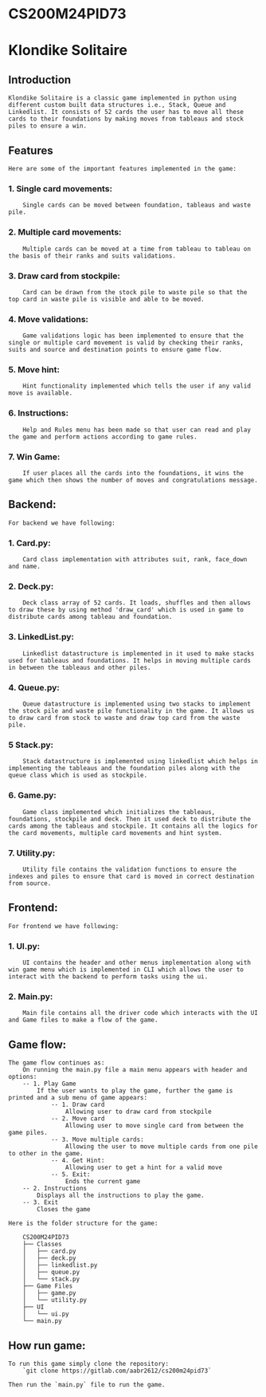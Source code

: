 # CS200M24PID73

# Klondike Solitaire

<!-- Introduction -->

## Introduction

    Klondike Solitaire is a classic game implemented in python using different custom built data structures i.e., Stack, Queue and Linkedlist. It consists of 52 cards the user has to move all these cards to their foundations by making moves from tableaus and stock piles to ensure a win.

<!-- Key Features -->

## Features

    Here are some of the important features implemented in the game:

### 1. Single card movements:

        Single cards can be moved between foundation, tableaus and waste pile.

### 2. Multiple card movements:

        Multiple cards can be moved at a time from tableau to tableau on the basis of their ranks and suits validations.

### 3. Draw card from stockpile:

        Card can be drawn from the stock pile to waste pile so that the top card in waste pile is visible and able to be moved.

### 4. Move validations:

        Game validations logic has been implemented to ensure that the single or multiple card movement is valid by checking their ranks, suits and source and destination points to ensure game flow.

### 5. Move hint:

        Hint functionality implemented which tells the user if any valid move is available.

### 6. Instructions:

        Help and Rules menu has been made so that user can read and play the game and perform actions according to game rules.

### 7. Win Game:

        If user places all the cards into the foundations, it wins the game which then shows the number of moves and congratulations message.

<!-- Backend Files -->

## Backend:

    For backend we have following:

### 1. Card.py:

        Card class implementation with attributes suit, rank, face_down and name.

### 2. Deck.py:

        Deck class array of 52 cards. It loads, shuffles and then allows to draw these by using method 'draw_card' which is used in game to distribute cards among tableau and foundation.

### 3. LinkedList.py:

        Linkedlist datastructure is implemented in it used to make stacks used for tableaus and foundations. It helps in moving multiple cards in between the tableaus and other piles.

### 4. Queue.py:

        Queue datastructure is implemented using two stacks to implement the stock pile and waste pile functionality in the game. It allows us to draw card from stock to waste and draw top card from the waste pile.

### 5 Stack.py:

        Stack datastructure is implemented using linkedlist which helps in implementing the tableaus and the foundation piles along with the queue class which is used as stockpile.

### 6. Game.py:

        Game class implemented which initializes the tableaus, foundations, stockpile and deck. Then it used deck to distribute the cards among the tableaus and stockpile. It contains all the logics for the card movements, multiple card movements and hint system.

### 7. Utility.py:

        Utility file contains the validation functions to ensure the indexes and piles to ensure that card is moved in correct destination from source.

<!-- Frontend Files -->

## Frontend:

    For frontend we have following:

### 1. UI.py:

        UI contains the header and other menus implementation along with win game menu which is implemented in CLI which allows the user to interact with the backend to perform tasks using the ui.

### 2. Main.py:

        Main file contains all the driver code which interacts with the UI and Game files to make a flow of the game.

<!-- Game flow and structure-->

## Game flow:

    The game flow continues as:
        On running the main.py file a main menu appears with header and options:
        -- 1. Play Game
            If the user wants to play the game, further the game is printed and a sub menu of game appears:
                -- 1. Draw card
                    Allowing user to draw card from stockpile
                -- 2. Move card
                    Allowing user to move single card from between the game piles.
                -- 3. Move multiple cards:
                    Allowing the user to move multiple cards from one pile to other in the game.
                -- 4. Get Hint:
                    Allowing user to get a hint for a valid move
                -- 5. Exit:
                    Ends the current game
        -- 2. Instructions
            Displays all the instructions to play the game.
        -- 3. Exit
            Closes the game

    Here is the folder structure for the game:

        CS200M24PID73
        ├── Classes
        │   ├── card.py
        │   ├── deck.py
        │   ├── linkedlist.py
        │   ├── queue.py
        │   └── stack.py
        ├── Game Files
        │   ├── game.py
        │   └── utility.py
        ├── UI
        │   └── ui.py
        └── main.py

<!-- How to run game -->

## How run game:

    To run this game simply clone the repository:
        `git clone https://gitlab.com/aabr2612/cs200m24pid73`

    Then run the `main.py` file to run the game.
